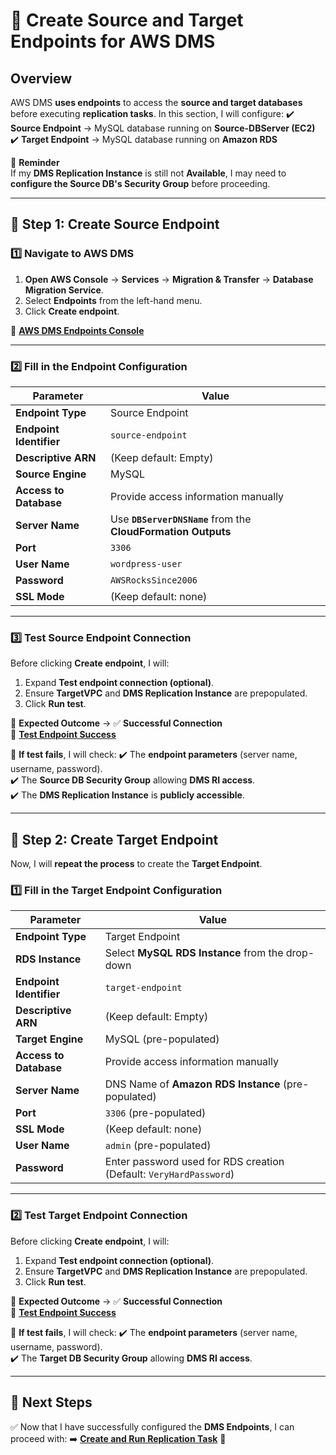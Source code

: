 # 🔗 **Create Source and Target Endpoints for AWS DMS**

## **Overview**
AWS DMS **uses endpoints** to access the **source and target databases** before executing **replication tasks**. In this section, I will configure:
✔️ **Source Endpoint** → MySQL database running on **Source-DBServer (EC2)**
✔️ **Target Endpoint** → MySQL database running on **Amazon RDS**

🔹 **Reminder**  
If my **DMS Replication Instance** is still not **Available**, I may need to **configure the Source DB's Security Group** before proceeding.

---

## **🔹 Step 1: Create Source Endpoint**
### **1️⃣ Navigate to AWS DMS**
1. **Open AWS Console** → **Services** → **Migration & Transfer** → **Database Migration Service**.
2. Select **Endpoints** from the left-hand menu.
3. Click **Create endpoint**.

🔗 **[AWS DMS Endpoints Console](assets/aws-dms-endpoints.png)**

---

### **2️⃣ Fill in the Endpoint Configuration**
| **Parameter**              | **Value** |
|---------------------------|-----------|
| **Endpoint Type**          | Source Endpoint |
| **Endpoint Identifier**    | `source-endpoint` |
| **Descriptive ARN**        | (Keep default: Empty) |
| **Source Engine**          | MySQL |
| **Access to Database**     | Provide access information manually |
| **Server Name**            | Use **`DBServerDNSName`** from the **CloudFormation Outputs** |
| **Port**                   | `3306` |
| **User Name**              | `wordpress-user` |
| **Password**               | `AWSRocksSince2006` |
| **SSL Mode**               | (Keep default: none) |

---

### **3️⃣ Test Source Endpoint Connection**
Before clicking **Create endpoint**, I will:
1. Expand **Test endpoint connection (optional)**.
2. Ensure **TargetVPC** and **DMS Replication Instance** are prepopulated.
3. Click **Run test**.

📌 **Expected Outcome** → ✅ **Successful Connection**  
🔗 **[Test Endpoint Success](assets/dms-test-endpoint.png)**

📌 **If test fails**, I will check:
✔️ The **endpoint parameters** (server name, username, password).  
✔️ The **Source DB Security Group** allowing **DMS RI access**.  
✔️ The **DMS Replication Instance** is **publicly accessible**.

---

## **🔹 Step 2: Create Target Endpoint**
Now, I will **repeat the process** to create the **Target Endpoint**.

### **1️⃣ Fill in the Target Endpoint Configuration**
| **Parameter**              | **Value** |
|---------------------------|-----------|
| **Endpoint Type**          | Target Endpoint |
| **RDS Instance**           | Select **MySQL RDS Instance** from the drop-down |
| **Endpoint Identifier**    | `target-endpoint` |
| **Descriptive ARN**        | (Keep default: Empty) |
| **Target Engine**          | MySQL (pre-populated) |
| **Access to Database**     | Provide access information manually |
| **Server Name**            | DNS Name of **Amazon RDS Instance** (pre-populated) |
| **Port**                   | `3306` (pre-populated) |
| **SSL Mode**               | (Keep default: none) |
| **User Name**              | `admin` (pre-populated) |
| **Password**               | Enter password used for RDS creation (Default: `VeryHardPassword`) |

---

### **2️⃣ Test Target Endpoint Connection**
Before clicking **Create endpoint**, I will:
1. Expand **Test endpoint connection (optional)**.
2. Ensure **TargetVPC** and **DMS Replication Instance** are prepopulated.
3. Click **Run test**.

📌 **Expected Outcome** → ✅ **Successful Connection**  
🔗 **[Test Endpoint Success](assets/dms-test-endpoint.png)**

📌 **If test fails**, I will check:
✔️ The **endpoint parameters** (server name, username, password).  
✔️ The **Target DB Security Group** allowing **DMS RI access**.

---

## **🎯 Next Steps**
✅ Now that I have successfully configured the **DMS Endpoints**, I can proceed with:
➡️ **[Create and Run Replication Task](./create-replication-task.md)** 🚀
